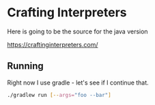 # Crafting Interpreters

Here is going to be the source for the java version

https://craftinginterpreters.com/

## Running 
Right now I use gradle - let's see if I continue that.

```bash
./gradlew run [--args="foo --bar"]
```
